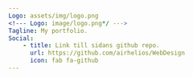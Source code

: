 ```yaml
---
Logo: assets/img/logo.png
<!--- Logo: image/logo.png*/ --->
Tagline: My portfolio.
Social:
    - title: Link till sidans github repo.
      url: https://github.com/airhelios/WebDesign
      icon: fab fa-github
---
```

